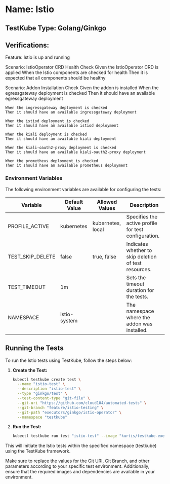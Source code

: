 # Name: Istio

## TestKube Type: Golang/Ginkgo

## Verifications:

Feature: Istio is up and running

  Scenario: IstioOperator CRD Health Check
    Given the IstioOperator CRD is applied
    When the Istio components are checked for health
    Then it is expected that all components should be healthy

  Scenario: Addon Installation Check
    Given the addon is installed
    When the egressgateway deployment is checked
    Then it should have an available egressgateway deployment

    When the ingressgateway deployment is checked
    Then it should have an available ingressgateway deployment

    When the istiod deployment is checked
    Then it should have an available istiod deployment

    When the kiali deployment is checked
    Then it should have an available kiali deployment

    When the kiali-oauth2-proxy deployment is checked
    Then it should have an available kiali-oauth2-proxy deployment

    When the prometheus deployment is checked
    Then it should have an available prometheus deployment

### Environment Variables

The following environment variables are available for configuring the tests:

| Variable         | Default Value | Allowed Values    | Description                                           |
|------------------|---------------|-------------------|-------------------------------------------------------|
| PROFILE_ACTIVE   | kubernetes    | kubernetes, local | Specifies the active profile for test configuration.  |
| TEST_SKIP_DELETE | false         | true, false       | Indicates whether to skip deletion of test resources. |
| TEST_TIMEOUT     | 1m            |                   | Sets the timeout duration for the tests.              |
| NAMESPACE        | istio-system  |                   | The namespace where the addon was installed.          |

## Running the Tests

To run the Istio tests using TestKube, follow the steps below:

1. **Create the Test:**
    ```bash
    kubectl testkube create test \
      --name "istio-test" \
      --description "istio-test" \
      --type "ginkgo/test" \
      --test-content-type "git-file" \
      --git-uri "https://github.com/cloud104/automated-tests" \
      --git-branch "feature/istio-testing" \
      --git-path "executors/ginkgo/istio-operator" \
      --namespace "testkube"
    ```

2. **Run the Test:**
    ```bash
    kubectl testkube run test "istio-test" --image "kurtis/testkube-executor-ginkgo:1.15.16" --namespace "testkube"
    ```

This will initiate the Istio tests within the specified namespace (testkube) using the TestKube framework.

Make sure to replace the values for the Git URI, Git Branch, and other parameters according to your specific test
environment. Additionally, ensure that the required images and dependencies are available in your environment.
